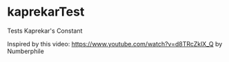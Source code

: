 # kaprekarTest
Tests Kaprekar's Constant

Inspired by this video: https://www.youtube.com/watch?v=d8TRcZklX_Q by Numberphile
